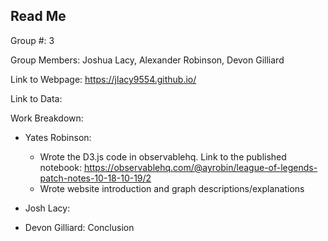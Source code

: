 ## Read Me

Group #: 3

Group Members: Joshua Lacy, Alexander Robinson, Devon Gilliard

Link to Webpage: https://jlacy9554.github.io/

Link to Data:

Work Breakdown:

- Yates Robinson: 
  - Wrote the D3.js code in observablehq. Link to the published notebook: https://observablehq.com/@ayrobin/league-of-legends-patch-notes-10-18-10-19/2
  - Wrote website introduction and graph descriptions/explanations
  
- Josh Lacy:

- Devon Gilliard: Conclusion

